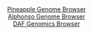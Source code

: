 <div id="Pineapple_Genome_Browser" align="center">
  <a href="https://igv.org/app/?sessionURL=blob:zZJda9swGIX_iyBlA8e27DqpDWW4bdp8lPUjddK6FKPYsq1UllxJcb7If58aNnbTQXOxMdCF9PJK7zlHzxY0WEjCGQiAY0LPhBAYQJZ8OUZVTfF3VGEJghxRiQ0gcI4FZikGwRbkSCoU3V_rm6VStQwsi6i6XSFWcFO6JqrQhjO0lGbKK.ucU4pmXCDFhbTOBGq4RYqmvcQzVNemnu2anpUhhSxE65Izya0asyJZ6veSX6WkwIxXOKkWVJG9gETr0RozM0ffwuk4TFMs5QivB9lpOBqEE7cXxVed8zi66U.jzvRoTAqG1ELg037m90nP8choMucIVlE2jGn51HIuYR613Iuj3qomAstT2IUnxxC6J._REJbh1f_kWi9yoPPy9bHlnI0HTYxuHuNbe9NXdby6y9yL28enD507YGcAytOFZgGkpegG0DZcu2N4Tqf9voUnhm37Oh_BCQieXwygBEpfdfvzFqh1rYkBEr8t9vAYgIsMCxC0fdvuQt93vOPuse37cGdswULQvxfuZXTvd20ndJxOkhOqNM5ZIlktTcSY2aS5WWwOTJOGnXBztRpM.vOHXjatHDV05p43Hy2Wf8jSAHr0_gO10c8o.ifcfUaIqWaHwoYf1j4r2O1mUJXpZJhfx9nbXY_l.Ex.GI.rzR4WTc5FhZTu1xV9_ElbgwRBTOlCQySZEUrUeqpT5EsQQMfV0IKUU64pBKKYfbEN24Ce_fU3nO7uZfcD">Pineapple Genome Browser</a>
</div>
<div id="Alphonso_Genome_Browser" align="center">
  <a href="https://igv.org/app/?sessionURL=blob:zZLRbtowGEbfxVKrTQqJnRAgkaoJWqDQlqmlgY2qikziBINjZ7ZJoIh3n1dt2k0nlYtNk3Lh_HLi7zs.B1ARqajgIASujXwbIWABtRL1FBclIxNcEAXCDDNFLCBJRiThCQHhAWRYaRw93JovV1qXKnQcqstGgXkubOXZuMAvguNa2YkonEvBGF4KibWQyulJXAmH5lWjJktclrY527N9J8UaO5iVK8GVcErC87g2_4t_jeKccFGQuNgyTV8DxCaPyZjaGf7UnU.7SUKUuiH7UXrRvRl1Z14_Wgxbl4vo8_U8as3PpzTnWG8luRBkeE8Gj0Vvkt8uIq.esNYOrYNyn96feVfn_V1JJVEXqI06TYSazY4BQ3lKdv9TZ_PQE3sjzu7W1B9Om_MozcaL2Wgwe1z06_FavNk7AEcLMJFsjQcgWcl2iKDlwZblu63GjyXqWBAGho4UFIRPzxbQEicbs_3pAPS.NLYARb5tX8WxgJApkSBsBBC2URC4frPdhEGAjtYBbCX7e2gH0UPQhm7XdVtxRpk2Kqex4qWyMed2lWR2_nIiyzO3V5Ge_wDNQu.46u.uOrNeMMB5UJvRIP8DUQuYAK.XaOq.J9c_ce89QWy9PFW48S3bXG.wHvMU9yfduzN3wCu4M3wuv3xNorcQ.dAUPg1PJmSBtdlvJub1p3cVlhRzbQYVVXRJGdX7uSEpahAi1zP6gkQwYXwEMl9.gBa0kA8__tbUOz4fvwM-">Alphonso Genome Browser</a>
</div>


<div id="DAF_Genomics_Browser" align="center">
  <a href="https://igv.org/app/?sessionURL=blob:tZFra9swFIb_i6D95Jt8iWNDGF6bdqElLc28bCklnNjHl9WyPEme04X89wmvY7BRxqADSehwLu8rPQfyFYWseUti4lo0sCglBpEVH1bAugaXwFCSuIBGokEEFiiwzZDEB1KAVJDeXevOSqlOxradQ2GW2HJWZ9KSngWdKXmvKtSlpmsBg2.8hUFaGWe6WIENTVfxVnIbsgylNB27w7bcDqCPn7ntOBK3rG9UPaputQltLLcK0G7rNsf9X4z8B2W96jfJepWM_Vf4tMhnydUi.eDN083l5GyT3rxbp5P16aouW1C9wNnixL14.x5h8G7OdysdBOX1bs6i27NA7B.nJ9756Xzf1QLljIZ06lPq0YAcDdLwrNcYSFYJGlPfCN2p4fq..Xz1gon.B8FrEt8_GEQJyB51.f2BqKdOwyISv_QjN4NwkaMgsRk5TkijyA380HeiiB6NA.lF88o0L9K7KHTcxHUn1g6Y1i_qZvxCLfRn8rVQ_jZZ739F9TH8JN3bJV1.LuU.yJfDoGCT0yG5TF7AZJAXn1VwwUDp1I_wGQo0Wo1hq35R8Y4Px.8-">DAF Genomics Browser</a>
</div>
